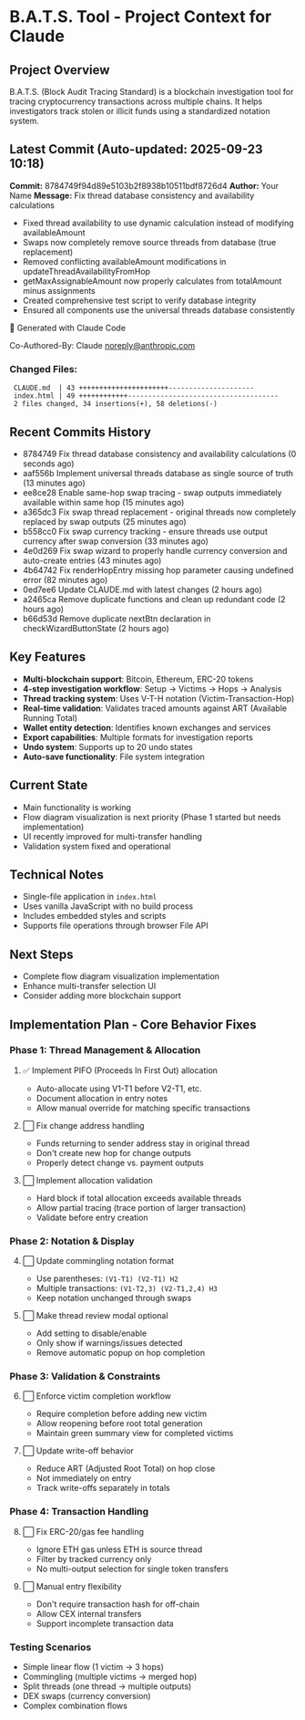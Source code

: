 # B.A.T.S. Tool - Project Context for Claude

## Project Overview
B.A.T.S. (Block Audit Tracing Standard) is a blockchain investigation tool for tracing cryptocurrency transactions across multiple chains. It helps investigators track stolen or illicit funds using a standardized notation system.

## Latest Commit (Auto-updated: 2025-09-23 10:18)

**Commit:** 8784749f94d89e5103b2f8938b10511bdf8726d4
**Author:** Your Name
**Message:** Fix thread database consistency and availability calculations

- Fixed thread availability to use dynamic calculation instead of modifying availableAmount
- Swaps now completely remove source threads from database (true replacement)
- Removed conflicting availableAmount modifications in updateThreadAvailabilityFromHop
- getMaxAssignableAmount now properly calculates from totalAmount minus assignments
- Created comprehensive test script to verify database integrity
- Ensured all components use the universal threads database consistently

🤖 Generated with Claude Code

Co-Authored-By: Claude <noreply@anthropic.com>

### Changed Files:
```
 CLAUDE.md  | 43 ++++++++++++++++++++++---------------------
 index.html | 49 ++++++++++++-------------------------------------
 2 files changed, 34 insertions(+), 58 deletions(-)
```

## Recent Commits History

- 8784749 Fix thread database consistency and availability calculations (0 seconds ago)
- aaf556b Implement universal threads database as single source of truth (13 minutes ago)
- ee8ce28 Enable same-hop swap tracing - swap outputs immediately available within same hop (15 minutes ago)
- a365dc3 Fix swap thread replacement - original threads now completely replaced by swap outputs (25 minutes ago)
- b558cc0 Fix swap currency tracking - ensure threads use output currency after swap conversion (33 minutes ago)
- 4e0d269 Fix swap wizard to properly handle currency conversion and auto-create entries (43 minutes ago)
- 4b64742 Fix renderHopEntry missing hop parameter causing undefined error (82 minutes ago)
- 0ed7ee6 Update CLAUDE.md with latest changes (2 hours ago)
- a2465ca Remove duplicate functions and clean up redundant code (2 hours ago)
- b66d53d Remove duplicate nextBtn declaration in checkWizardButtonState (2 hours ago)

## Key Features
- **Multi-blockchain support**: Bitcoin, Ethereum, ERC-20 tokens
- **4-step investigation workflow**: Setup → Victims → Hops → Analysis
- **Thread tracking system**: Uses V-T-H notation (Victim-Transaction-Hop)
- **Real-time validation**: Validates traced amounts against ART (Available Running Total)
- **Wallet entity detection**: Identifies known exchanges and services
- **Export capabilities**: Multiple formats for investigation reports
- **Undo system**: Supports up to 20 undo states
- **Auto-save functionality**: File system integration

## Current State
- Main functionality is working
- Flow diagram visualization is next priority (Phase 1 started but needs implementation)
- UI recently improved for multi-transfer handling
- Validation system fixed and operational

## Technical Notes
- Single-file application in `index.html`
- Uses vanilla JavaScript with no build process
- Includes embedded styles and scripts
- Supports file operations through browser File API

## Next Steps
- Complete flow diagram visualization implementation
- Enhance multi-transfer selection UI
- Consider adding more blockchain support

## Implementation Plan - Core Behavior Fixes

### Phase 1: Thread Management & Allocation
1. ✅ Implement PIFO (Proceeds In First Out) allocation
   - Auto-allocate using V1-T1 before V2-T1, etc.
   - Document allocation in entry notes
   - Allow manual override for matching specific transactions

2. ⬜ Fix change address handling
   - Funds returning to sender address stay in original thread
   - Don't create new hop for change outputs
   - Properly detect change vs. payment outputs

3. ⬜ Implement allocation validation
   - Hard block if total allocation exceeds available threads
   - Allow partial tracing (trace portion of larger transaction)
   - Validate before entry creation

### Phase 2: Notation & Display
4. ⬜ Update commingling notation format
   - Use parentheses: `(V1-T1) (V2-T1) H2`
   - Multiple transactions: `(V1-T2,3) (V2-T1,2,4) H3`
   - Keep notation unchanged through swaps

5. ⬜ Make thread review modal optional
   - Add setting to disable/enable
   - Only show if warnings/issues detected
   - Remove automatic popup on hop completion

### Phase 3: Validation & Constraints
6. ⬜ Enforce victim completion workflow
   - Require completion before adding new victim
   - Allow reopening before root total generation
   - Maintain green summary view for completed victims

7. ⬜ Update write-off behavior
   - Reduce ART (Adjusted Root Total) on hop close
   - Not immediately on entry
   - Track write-offs separately in totals

### Phase 4: Transaction Handling
8. ⬜ Fix ERC-20/gas fee handling
   - Ignore ETH gas unless ETH is source thread
   - Filter by tracked currency only
   - No multi-output selection for single token transfers

9. ⬜ Manual entry flexibility
   - Don't require transaction hash for off-chain
   - Allow CEX internal transfers
   - Support incomplete transaction data

### Testing Scenarios
- Simple linear flow (1 victim → 3 hops)
- Commingling (multiple victims → merged hop)
- Split threads (one thread → multiple outputs)
- DEX swaps (currency conversion)
- Complex combination flows
